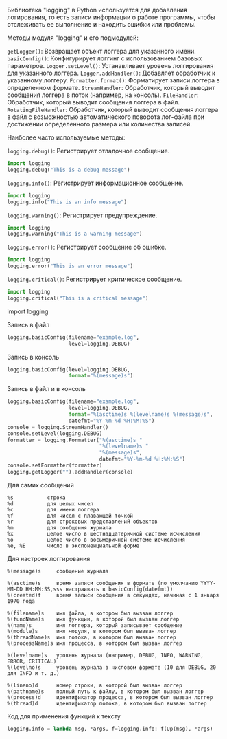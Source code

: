 Библиотека "logging" в Python используется для добавления логирования,
то есть записи информации о работе программы, чтобы отслеживать ее выполнение и находить ошибки или проблемы.

Методы модуля "logging" и его подмодулей:

`getLogger()`: Возвращает объект логгера для указанного имени.
`basicConfig()`: Конфигурирует логгинг с использованием базовых параметров.
`Logger.setLevel()`: Устанавливает уровень логгирования для указанного логгера.
`Logger.addHandler()`: Добавляет обработчик к указанному логгеру.
`Formatter.format()`: Форматирует записи логгера в определенном формате.
`StreamHandler`: Обработчик, который выводит сообщения логгера в поток (например, на консоль).
`FileHandler`: Обработчик, который выводит сообщения логгера в файл.
`RotatingFileHandler`: Обработчик, который выводит сообщения логгера в файл с возможностью
автоматического поворота лог-файла при достижении определенного размера или количества записей.

Наиболее часто используемые методы:

`logging.debug()`: Регистрирует отладочное сообщение.

```python
import logging
logging.debug("This is a debug message")
```

`logging.info()`: Регистрирует информационное сообщение.

```python
import logging
logging.info("This is an info message")
```

`logging.warning()`: Регистрирует предупреждение.

```python
import logging
logging.warning("This is a warning message")
```

`logging.error()`: Регистрирует сообщение об ошибке.

```python
import logging
logging.error("This is an error message")
```

`logging.critical()`: Регистрирует критическое сообщение.

```python
import logging
logging.critical("This is a critical message")
```




import logging

Запись в файл

```python
logging.basicConfig(filename="example.log",
                    level=logging.DEBUG)
```

Запись в консоль

```python
logging.basicConfig(level=logging.DEBUG,
                    format="%(message)s")
```

Запись в файл и в консоль

```python
logging.basicConfig(filename="example.log",
                    level=logging.DEBUG,
                    format="%(asctime)s %(levelname)s %(message)s",
                    datefmt="%Y-%m-%d %H:%M:%S")
console = logging.StreamHandler()
console.setLevel(logging.DEBUG)
formatter = logging.Formatter("%(asctime)s "
                              "%(levelname)s "
                              "%(message)s",
                              datefmt="%Y-%m-%d %H:%M:%S")
console.setFormatter(formatter)
logging.getLogger("").addHandler(console)
```

Для самих сообщений

```
%s           строка
%d           для целых чисел
%c           для имени логгера
%f           для чисел с плавающей точкой
%r           для строковых представлений объектов
%m           для сообщения журнала
%x           целое число в шестнадцатеричной системе исчисления
%o           целое число в восьмеричной системе исчисления
%e, %E       число в экспоненциальной форме
```

Для настроек логгирования

```
%(message)s     сообщение журнала

%(asctime)s     время записи сообщения в формате (по умолчанию YYYY-MM-DD HH:MM:SS,sss настраивать в basicConfig(datefmt))
%(created)f     время записи сообщения в секундах, начиная с 1 января 1970 года

%(filename)s    имя файла, в котором был вызван логгер
%(funcName)s    имя функции, в которой был вызван логгер
%(name)s        имя логгера, который записывает сообщение
%(module)s      имя модуля, в котором был вызван логгер
%(threadName)s  имя потока, в котором был вызван логгер
%(processName)s имя процесса, в котором был вызван логгер

%(levelname)s   уровень журнала (например, DEBUG, INFO, WARNING, ERROR, CRITICAL)
%(levelno)s     уровень журнала в числовом формате (10 для DEBUG, 20 для INFO и т. д.)

%(lineno)d      номер строки, в которой был вызван логгер
%(pathname)s    полный путь к файлу, в котором был вызван логгер
%(process)d     идентификатор процесса, в котором был вызван логгер
%(thread)d      идентификатор потока, в котором был вызван логгер
```


Код для применения функций к тексту

```python
logging.info = lambda msg, *args, f=logging.info: f(Up(msg), *args)
```
